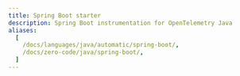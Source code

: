 ```yaml
---
title: Spring Boot starter
description: Spring Boot instrumentation for OpenTelemetry Java
aliases:
  [
    /docs/languages/java/automatic/spring-boot/,
    /docs/zero-code/java/spring-boot/,
  ]
---
```

